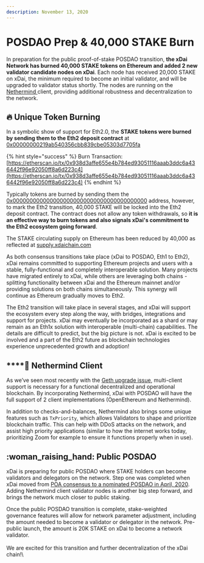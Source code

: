 ```yaml
---
description: November 13, 2020
---
```


# POSDAO Prep & 40,000 STAKE Burn

In preparation for the public proof-of-stake POSDAO transition, **the xDai Network has burned 40,000 STAKE tokens on Ethereum and added 2 new validator candidate nodes on xDai**. Each node has received 20,000 STAKE on xDai, the minimum required to become an initial validator, and will be upgraded to validator status shortly. The nodes are running on the [Nethermind ](https://www.nethermind.io)client, providing additional robustness and decentralization to the network.

## :fire: **Unique Token Burning**

In a symbolic show of support for Eth2.0, the **STAKE tokens were burned by sending them to the Eth2 deposit contract** at[ 0x00000000219ab540356cbb839cbe05303d7705fa](https://etherscan.io/address/0x00000000219ab540356cbb839cbe05303d7705fa)

{% hint style="success" %}
Burn Transaction: [https://etherscan.io/tx/0x938d3affe655e4b784ed93051116aaab3ddc6a436442f96e92050ff8a6d223c4](https://etherscan.io/tx/0x938d3affe655e4b784ed93051116aaab3ddc6a436442f96e92050ff8a6d223c4)
{% endhint %}

Typically tokens are burned by sending them the [0x0000000000000000000000000000000000000000](https://etherscan.io/address/0x0000000000000000000000000000000000000000) address, however, to mark the Eth2 transition, 40,000 STAKE will be locked into the Eth2 deposit contract. The contract does not allow any token withdrawals, so **it is an effective way to burn tokens and also signals xDai's commitment to the Eth2 ecosystem going forward**.

The STAKE circulating supply on Ethereum has been reduced by 40,000 as reflected at [supply.xdaichain.com](http://supply.xdaichain.com)

As both consensus transitions take place (xDai to POSDAO, Eth1 to Eth2), xDai remains committed to supporting Ethereum projects and users with a stable, fully-functional and completely interoperable solution. Many projects have migrated entirely to xDai, while others are leveraging both chains - splitting functionality between xDai and the Ethereum mainnet and/or providing solutions on both chains simultaneously. This synergy will continue as Ethereum gradually moves to Eth2.

The Eth2 transition will take place in several stages, and xDai will support the ecosystem every step along the way, with bridges, integrations and support for projects. xDai may eventually be incorporated as a shard or may remain as an Eth1x solution with interoperable (multi-chain) capabilities. The details are difficult to predict, but the big picture is not. xDai is excited to be involved and a part of the Eth2 future as blockchain technologies experience unprecedented growth and adoption!

## ****:brain: **Nethermind Client**

As we’ve seen most recently with the [Geth upgrade issue](https://www.coindesk.com/ethereums-hard-fork-disruption), multi-client support is necessary for a functional decentralized and operational blockchain. By incorporating Nethermind, xDai with POSDAO will have the full support of 2 client implementations (OpenEthereum and Nethermind).&#x20;

In addition to checks-and-balances, Nethermind also brings some unique features such as `TxPriority`, which allows Validators to shape and prioritize blockchain traffic. This can help with DDoS attacks on the network, and assist high priority applications (similar to how the internet works today, prioritizing Zoom for example to ensure it functions properly when in use).

## :woman\_raising\_hand: Public POSDAO

xDai is preparing for public POSDAO where STAKE holders can become validators and delegators on the network. Step one was completed when xDai moved from [POA consensus to a nominated POSDAO in April, 2020](../../../for-stakers/stake-and-staking/#phase-1-stake-info). Adding Nethermind client validator nodes is another big step forward, and brings the network much closer to public staking.&#x20;

Once the public POSDAO transition is complete, stake-weighted governance features will allow for network parameter adjustment, including the amount needed to become a validator or delegator in the network. Pre-public launch, the amount is 20K STAKE on xDai to become a network validator.\
\
We are excited for this transition and further decentralization of the xDai chain!\
